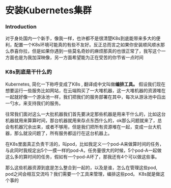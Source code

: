 # 安装Kubernetes集群

### Introduction

对于身处国内一个新手，像我一样，也许都不是很清楚K8s到底能带来多大的便利，配置一个K8s环境可能真的有些不友好。反正总而言之如果你安装顺风顺水那么恭喜你拉，但是如果你遇到一些莫名奇妙的麻烦那真的也很正常了，我写这个一方面也是为我加深映像，另一方面希望能为正在受苦的你节省一点时间

### K8s到底是干什么的

Kubernetes, 简化一下称呼变成了K8s , 翻译成中文叫做**编排工具。** 假设我们现在想要运行一些服务比如网站，在云端购买了一大堆机器，这一大堆机器的资源堆在一起就好像一个游泳池一样，我们把我们的服务部署在其中，每次从游泳池中舀出一勺水，来支持我们的服务。

往常我们面对这么一大批机器我们首先要决定那些机器是用来干什么的，比如这台机器就用来算算时间，那台机器就用来存点东西什么的，ok那么问题就来了，总会有机器冗余出来，或者不够用，但是我们把所有资源堆在一起，变成一台大机器，那么就没问题了，所有服务都运行在这台机器上。

在K8s里面真正负责干活的，叫pod，比如我定义一个pod-A来做算时间的任务，与此同时我规定出5个一摸一样的pod-A，任务量很大的时候，5个pod-A一起做这么多的算时间的任务，假如有一个pod-A坏了，那我还有4个可以做这些事。

那么这些机器资源到底是怎么整合到一起的，以及是谁，怎么在管理这些pod, pod之间会相互交流吗？我们需要一个工具来管理，编排这些pod。 K8s就是做这个事的

